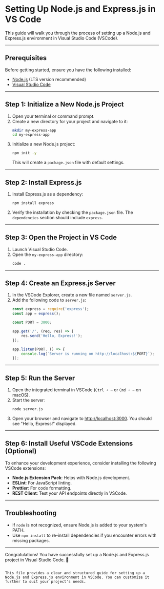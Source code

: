 # Setting Up Node.js and Express.js in VS Code

This guide will walk you through the process of setting up a Node.js and Express.js environment in Visual Studio Code (VSCode).

---

## Prerequisites
Before getting started, ensure you have the following installed:
- [Node.js](https://nodejs.org/) (LTS version recommended)
- [Visual Studio Code](https://code.visualstudio.com/)

---

## Step 1: Initialize a New Node.js Project
1. Open your terminal or command prompt.
2. Create a new directory for your project and navigate to it:
   ```bash
   mkdir my-express-app
   cd my-express-app
   ```
3. Initialize a new Node.js project:
   ```bash
   npm init -y
   ```
   This will create a `package.json` file with default settings.

---

## Step 2: Install Express.js
1. Install Express.js as a dependency:
   ```bash
   npm install express
   ```
2. Verify the installation by checking the `package.json` file. The `dependencies` section should include `express`.

---

## Step 3: Open the Project in VS Code
1. Launch Visual Studio Code.
2. Open the `my-express-app` directory:
   ```bash
   code .
   ```

---

## Step 4: Create an Express.js Server
1. In the VSCode Explorer, create a new file named `server.js`.
2. Add the following code to `server.js`:
   ```javascript
   const express = require('express');
   const app = express();

   const PORT = 3000;

   app.get('/', (req, res) => {
       res.send('Hello, Express!');
   });

   app.listen(PORT, () => {
       console.log(`Server is running on http://localhost:${PORT}`);
   });
   ```

---

## Step 5: Run the Server
1. Open the integrated terminal in VSCode (`Ctrl + ~` or `Cmd + ~` on macOS).
2. Start the server:
   ```bash
   node server.js
   ```
3. Open your browser and navigate to [http://localhost:3000](http://localhost:3000). You should see "Hello, Express!" displayed.

---

## Step 6: Install Useful VSCode Extensions (Optional)
To enhance your development experience, consider installing the following VSCode extensions:
- **Node.js Extension Pack**: Helps with Node.js development.
- **ESLint**: For JavaScript linting.
- **Prettier**: For code formatting.
- **REST Client**: Test your API endpoints directly in VSCode.

---

## Troubleshooting
- If `node` is not recognized, ensure Node.js is added to your system's PATH.
- Use `npm install` to re-install dependencies if you encounter errors with missing packages.

---

Congratulations! You have successfully set up a Node.js and Express.js project in Visual Studio Code. 🎉
```

This file provides a clear and structured guide for setting up a Node.js and Express.js environment in VSCode. You can customize it further to suit your project's needs.
